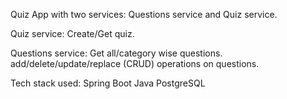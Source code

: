 Quiz App with two services: Questions service and Quiz service.

Quiz service: Create/Get quiz.

Questions service: Get all/category wise questions. add/delete/update/replace (CRUD) operations on questions.

Tech stack used:
  Spring Boot
  Java 
  PostgreSQL
